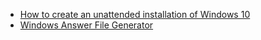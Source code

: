 * [How to create an unattended installation of Windows 10](https://www.windowscentral.com/how-create-unattended-media-do-automated-installation-windows-10)
* [Windows Answer File Generator](https://www.windowsafg.com/)
